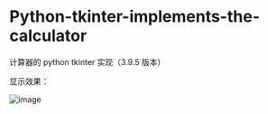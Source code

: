 # Python-tkinter-implements-the-calculator
计算器的 python tkinter 实现（3.9.5 版本）

显示效果：

![image](https://user-images.githubusercontent.com/101855041/158967282-a6343dfe-42dc-4b51-a134-f4518076eaeb.png)
